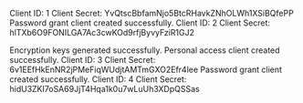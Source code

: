 Client ID: 1
Client Secret: YvQtscBbfamNjo5BtcRHavkZNhOLWh1XSiBQfePP
Password grant client created successfully.
Client ID: 2
Client Secret: hlTXb6O9FONILGA7Ac3cwKOd9rfjByvyFziR1GJ2

Encryption keys generated successfully.
Personal access client created successfully.
Client ID: 3
Client Secret: 6v1EEfHkEnNR2jPMeFiqWUdjtAMTmGXO2Efr4lee
Password grant client created successfully.
Client ID: 4
Client Secret: hidU3ZKI7oSA69JjT4Hqa1k0u7wLuUh3XDpQSSas